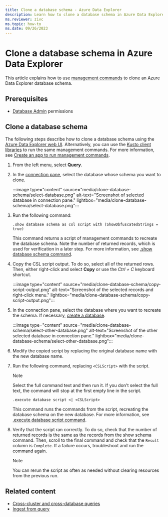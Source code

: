 ```yaml
---
title: Clone a database schema - Azure Data Explorer
description: Learn how to clone a database schema in Azure Data Explorer.
ms.reviewer: zivc
ms.topic: how-to
ms.date: 09/26/2023
---
```


# Clone a database schema in Azure Data Explorer

This article explains how to use [management commands](/kusto/management/index) to clone an Azure Data Explorer database schema.

## Prerequisites

* [Database Admin](/kusto/access-control/role-based-access-control) permissions

## Clone a database schema

The following steps describe how to clone a database schema using the [Azure Data Explorer web UI](https://dataexplorer.azure.com/). Alternatively, you can use the [Kusto client libraries](/kusto/api/client-libraries) to run the same management commands. For more information, see [Create an app to run management commands](/kusto/api/get-started/app-management-commands).

1. From the left menu, select **Query**.
1. In the [connection pane](web-ui-query-overview.md#view-clusters-and-databases), select the database whose schema you want to clone.

    :::image type="content" source="media/clone-database-schema/select-database.png" alt-text="Screenshot of selected database in connection pane." lightbox="media/clone-database-schema/select-database.png":::
    
1. Run the following command:

    ```kusto
    .show database schema as csl script with (ShowObfuscatedStrings = true)
    ```

    This command returns a script of management commands to recreate the database schema. Note the number of returned records, which is used for verification in a later step. For more information, see [.show database schema command](/kusto/management/show-schema-database#show-database-schema-as-csl-script).

1. Copy the CSL script output. To do so, select all of the returned rows. Then, either right-click and select **Copy** or use the *Ctrl + C* keyboard shortcut.

    :::image type="content" source="media/clone-database-schema/copy-script-output.png" alt-text="Screenshot of the selected records and right-click menu." lightbox="media/clone-database-schema/copy-script-output.png":::

1. In the connection pane, select the database where you want to recreate the schema. If necessary, [create a database](create-cluster-and-database.md#create-a-database).

    :::image type="content" source="media/clone-database-schema/select-other-database.png" alt-text="Screenshot of the other selected database in connection pane." lightbox="media/clone-database-schema/select-other-database.png":::

1. Modify the copied script by replacing the original database name with the new database name.

1. Run the following command, replacing `<CSLScript>` with the script.

    > [!NOTE]
    > Select the full command text and then run it. If you don't select the full text, the command will stop at the first empty line in the script.

    ```kusto
    .execute database script <| <CSLScript>
    ```

    This command runs the commands from the script, recreating the database schema on the new database. For more information, see [.execute database script command](/kusto/management/execute-database-script).

1. Verify that the script ran correctly. To do so, check that the number of returned records is the same as the records from the show schema command. Then, scroll to the final command and check that the `Result` column is `Complete`. If a failure occurs, troubleshoot and run the command again.

    > [!NOTE]
    > You can rerun the script as often as needed without clearing resources from the previous run.

## Related content

* [Cross-cluster and cross-database queries](/kusto/query/cross-cluster-or-database-queries)
* [Ingest from query](/kusto/management/data-ingestion/ingest-from-query)

